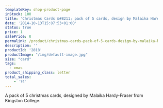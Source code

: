 ```yaml
---
templateKey: shop-product-page
inStock: 100
title: 'Christmas Cards &#8211; pack of 5 cards, design by Malaika Hardy-Fraser'
date: '2014-10-13T15:07:53+01:00'
status: true
price: 1
salePrice: 0
permalink: /product/christmas-cards-pack-of-5-cards-design-by-malaika-hardy-fraser
description: ''
productId: '2818'
productImage: "/img/default-image.jpg"
size: "card"
tags:
  - xmas
product_shipping_class: letter
total_sales:
    - '74'
---
```

A pack of 5 christmas cards, designed by Malaika Hardy-Fraser from Kingston College.